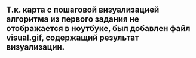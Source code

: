 ## Т.к. карта с пошаговой визуализацией алгоритма из первого задания не отображается в ноутбуке, был добавлен файл visual.gif, содержащий результат визуализации.
